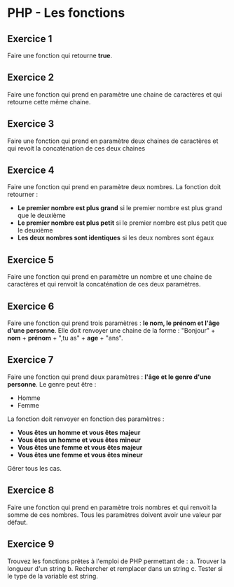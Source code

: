 # PHP - Les fonctions
## Exercice 1
Faire une fonction qui retourne **true**.

## Exercice 2
Faire une fonction qui prend en paramètre une chaine de caractères et qui retourne cette même chaine.

## Exercice 3
Faire une fonction qui prend en paramètre deux chaines de caractères et qui revoit la concaténation de ces deux chaines

## Exercice 4
Faire une fonction qui prend en paramètre deux nombres. La fonction doit retourner :
- **Le premier nombre est plus grand** si le premier nombre est plus grand que le deuxième
- **Le premier nombre est plus petit** si le premier nombre est plus petit que le deuxième
- **Les deux nombres sont identiques** si les deux nombres sont égaux

## Exercice 5
Faire une fonction qui prend en paramètre un nombre et une chaine de caractères et qui renvoit la concaténation de ces deux paramètres.

## Exercice 6
Faire une fonction qui prend trois paramètres : **le nom, le prénom et l'âge d'une personne**. Elle doit renvoyer une chaine de la forme :
"Bonjour" + **nom** + **prénom** + ",tu as" + **age** + "ans".

## Exercice 7
Faire une fonction qui prend deux paramètres : **l'âge et le genre d'une personne**. Le genre peut être :
- Homme
- Femme

La fonction doit renvoyer en fonction des paramètres :
- **Vous êtes un homme et vous êtes majeur**
- **Vous êtes un homme et vous êtes mineur**
- **Vous êtes une femme et vous êtes majeur**
- **Vous êtes une femme et vous êtes mineur**

Gérer tous les cas.

## Exercice 8
Faire une fonction qui prend en paramètre trois nombres et qui renvoit la somme de ces nombres.
Tous les paramètres doivent avoir une valeur par défaut.

## Exercice 9

Trouvez les fonctions prêtes à l'emploi de PHP permettant de :
a. Trouver la longueur d'un string
b. Rechercher et remplacer dans un string
c. Tester si le type de la variable est string.

